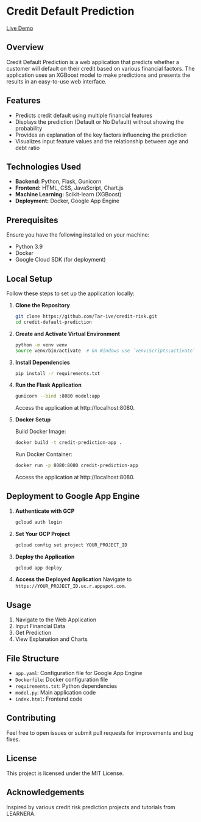 # Credit Default Prediction

[Live Demo](https://credit-risk.netlify.app/)

## Overview

Credit Default Prediction is a web application that predicts whether a customer will default on their credit based on various financial factors. The application uses an XGBoost model to make predictions and presents the results in an easy-to-use web interface.

## Features

- Predicts credit default using multiple financial features
- Displays the prediction (Default or No Default) without showing the probability
- Provides an explanation of the key factors influencing the prediction
- Visualizes input feature values and the relationship between age and debt ratio

## Technologies Used

- **Backend:** Python, Flask, Gunicorn
- **Frontend:** HTML, CSS, JavaScript, Chart.js
- **Machine Learning:** Scikit-learn (XGBoost)
- **Deployment:** Docker, Google App Engine

## Prerequisites

Ensure you have the following installed on your machine:

- Python 3.9
- Docker
- Google Cloud SDK (for deployment)

## Local Setup

Follow these steps to set up the application locally:

1. **Clone the Repository**
   ```sh
   git clone https://github.com/Tar-ive/credit-risk.git
   cd credit-default-prediction
   ```

2. **Create and Activate Virtual Environment**
   ```sh
   python -m venv venv
   source venv/bin/activate  # On Windows use `venv\Scripts\activate`
   ```

3. **Install Dependencies**
   ```sh
   pip install -r requirements.txt
   ```

4. **Run the Flask Application**
   ```sh
   gunicorn --bind :8080 model:app
   ```
   Access the application at http://localhost:8080.

5. **Docker Setup**

   Build Docker Image:
   ```sh
   docker build -t credit-prediction-app .
   ```

   Run Docker Container:
   ```sh
   docker run -p 8080:8080 credit-prediction-app
   ```
   Access the application at http://localhost:8080.

## Deployment to Google App Engine

1. **Authenticate with GCP**
   ```sh
   gcloud auth login
   ```

2. **Set Your GCP Project**
   ```sh
   gcloud config set project YOUR_PROJECT_ID
   ```

3. **Deploy the Application**
   ```sh
   gcloud app deploy
   ```

4. **Access the Deployed Application**
   Navigate to `https://YOUR_PROJECT_ID.uc.r.appspot.com`.

## Usage

1. Navigate to the Web Application
2. Input Financial Data
3. Get Prediction
4. View Explanation and Charts

## File Structure

- `app.yaml`: Configuration file for Google App Engine
- `Dockerfile`: Docker configuration file
- `requirements.txt`: Python dependencies
- `model.py`: Main application code
- `index.html`: Frontend code

## Contributing

Feel free to open issues or submit pull requests for improvements and bug fixes.

## License

This project is licensed under the MIT License.

## Acknowledgements

Inspired by various credit risk prediction projects and tutorials from LEARNERA.
